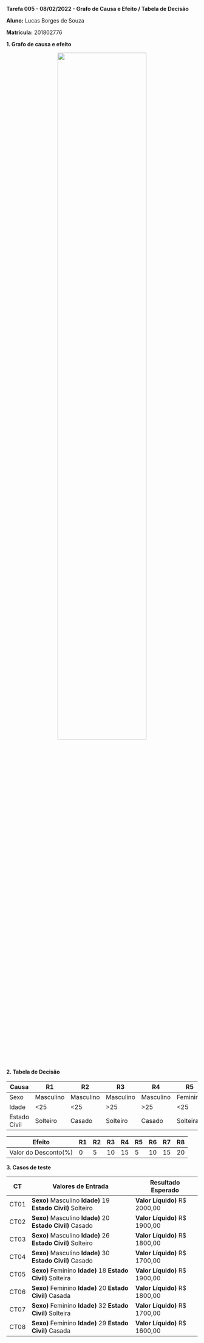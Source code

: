 **Tarefa 005 - 08/02/2022 - Grafo de Causa e Efeito / Tabela de Decisão**

**Aluno:** Lucas Borges de Souza

**Matrícula:** 201802776

**1. Grafo de causa e efeito**

<p align="center">
  <img src="https://i.imgur.com/IYnxEH4.png" width="68%">
</p>

**2. Tabela de Decisão**
      
|Causa|R1|R2|R3|R4|R5|R6|R7|R8|
|--|--|--|--|--|--|--|--|--|
|Sexo| Masculino| Masculino| Masculino| Masculino| Feminino| Feminino| Feminino| Feminino|
|Idade|<25|<25|>25|>25|<25|<25|>25|>25|
|Estado Civil|Solteiro|Casado|Solteiro|Casado|Solteira|Casada|Solteira|Casada|

|Efeito|R1|R2|R3|R4|R5|R6|R7|R8|
|-|-|-|-|-|-|-|-|-|
|Valor do Desconto(%)|0|5|10|15|5|10|15|20|

**3. Casos de teste**
 
|CT|Valores de Entrada|Resultado Esperado|
|--|--|--|
|CT01|**Sexo)** Masculino **Idade)** 19 **Estado Civil)** Solteiro |**Valor Líquido)** R$ 2000,00|
|CT02|**Sexo)** Masculino **Idade)** 20 **Estado Civil)** Casado |**Valor Líquido)** R$ 1900,00|
|CT03|**Sexo)** Masculino **Idade)** 26 **Estado Civil)** Solteiro |**Valor Líquido)** R$ 1800,00|
|CT04|**Sexo)** Masculino **Idade)** 30 **Estado Civil)** Casado |**Valor Líquido)** R$ 1700,00|
|CT05|**Sexo)** Feminino **Idade)** 18 **Estado Civil)** Solteira |**Valor Líquido)** R$ 1900,00|
|CT06|**Sexo)** Feminino **Idade)** 20 **Estado Civil)** Casada |**Valor Líquido)** R$ 1800,00|
|CT07|**Sexo)** Feminino **Idade)** 32 **Estado Civil)** Solteira |**Valor Líquido)** R$ 1700,00|
|CT08|**Sexo)** Feminino **Idade)** 29 **Estado Civil)** Casada |**Valor Líquido)** R$ 1600,00|
